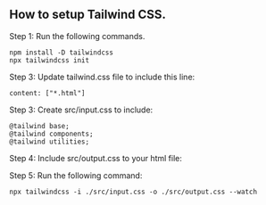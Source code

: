 ## How to setup Tailwind CSS.

Step 1: Run the following commands.
```
npm install -D tailwindcss
npx tailwindcss init
```

Step 3: Update tailwind.css file to include this line:
```
content: ["*.html"]
```
Step 3: Create src/input.css to include:
```
@tailwind base;
@tailwind components;
@tailwind utilities;
```
Step 4: Include src/output.css to your html file:

Step 5: Run the following command:
```
npx tailwindcss -i ./src/input.css -o ./src/output.css --watch
```